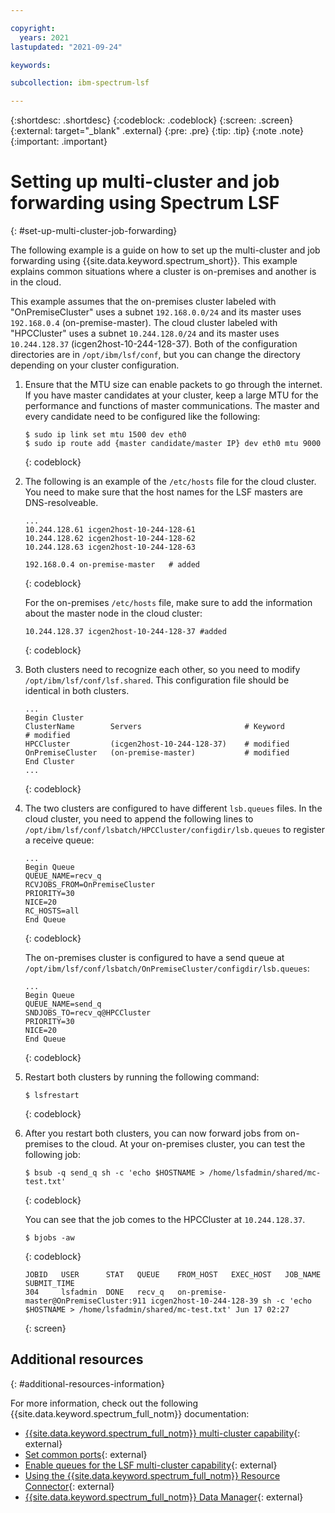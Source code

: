 ```yaml
---

copyright:
  years: 2021
lastupdated: "2021-09-24"

keywords: 

subcollection: ibm-spectrum-lsf

---
```


{:shortdesc: .shortdesc}
{:codeblock: .codeblock}
{:screen: .screen}
{:external: target="_blank" .external}
{:pre: .pre}
{:tip: .tip}
{:note .note}
{:important: .important}

# Setting up multi-cluster and job forwarding using Spectrum LSF
{: #set-up-multi-cluster-job-forwarding}

The following example is a guide on how to set up the multi-cluster and job forwarding using {{site.data.keyword.spectrum_short}}. This example explains common situations where a cluster is on-premises and another is in the cloud.

This example assumes that the on-premises cluster labeled with "OnPremiseCluster" uses a subnet `192.168.0.0/24` and its master uses `192.168.0.4` (on-premise-master). The cloud cluster labeled with "HPCCluster" uses a subnet `10.244.128.0/24` and its master uses `10.244.128.37` (icgen2host-10-244-128-37). Both of the configuration directories are in `/opt/ibm/lsf/conf`, but you can change the directory depending on your cluster configuration.

1. Ensure that the MTU size can enable packets to go through the internet. If you have master candidates at your cluster, keep a large MTU for the performance and functions of master communications. The master and every candidate need to be configured like the following:

    ```
    $ sudo ip link set mtu 1500 dev eth0
    $ sudo ip route add {master candidate/master IP} dev eth0 mtu 9000 
    ```
    {: codeblock}

2. The following is an example of the `/etc/hosts` file for the cloud cluster. You need to make sure that the host names for the LSF masters are DNS-resolveable.

    ```
    ...
    10.244.128.61 icgen2host-10-244-128-61
    10.244.128.62 icgen2host-10-244-128-62
    10.244.128.63 icgen2host-10-244-128-63

    192.168.0.4 on-premise-master   # added
    ```
    {: codeblock}

    For the on-premises `/etc/hosts` file, make sure to add the information about the master node in the cloud cluster:

    ```
    10.244.128.37 icgen2host-10-244-128-37 #added
    ```
    {: codeblock}

3. Both clusters need to recognize each other, so you need to modify `/opt/ibm/lsf/conf/lsf.shared`. This configuration file should be identical in both clusters.

    ```
    ...
    Begin Cluster
    ClusterName        Servers                       # Keyword             # modified
    HPCCluster         (icgen2host-10-244-128-37)    # modified
    OnPremiseCluster   (on-premise-master)           # modified
    End Cluster
    ...
    ```
    {: codeblock}

4. The two clusters are configured to have different `lsb.queues` files. In the cloud cluster, you need to append the following lines to `/opt/ibm/lsf/conf/lsbatch/HPCCluster/configdir/lsb.queues` to register a receive queue:

    ```
    ...
    Begin Queue
    QUEUE_NAME=recv_q
    RCVJOBS_FROM=OnPremiseCluster
    PRIORITY=30
    NICE=20
    RC_HOSTS=all
    End Queue
    ```
    {: codeblock}

    The on-premises cluster is configured to have a send queue at `/opt/ibm/lsf/conf/lsbatch/OnPremiseCluster/configdir/lsb.queues`:

    ```
    ...
    Begin Queue
    QUEUE_NAME=send_q
    SNDJOBS_TO=recv_q@HPCCluster
    PRIORITY=30
    NICE=20
    End Queue
    ```
    {: codeblock}

5. Restart both clusters by running the following command:

    ```
    $ lsfrestart
    ```
    {: codeblock}

6. After you restart both clusters, you can now forward jobs from on-premises to the cloud. At your on-premises cluster, you can test the following job:

    ```
    $ bsub -q send_q sh -c 'echo $HOSTNAME > /home/lsfadmin/shared/mc-test.txt'
    ```
    {: codeblock}

    You can see that the job comes to the HPCCluster at `10.244.128.37`.

    ```
    $ bjobs -aw
    ```
    {: codeblock}

    ```
    JOBID   USER      STAT   QUEUE    FROM_HOST   EXEC_HOST   JOB_NAME   SUBMIT_TIME
    304     lsfadmin  DONE   recv_q   on-premise-master@OnPremiseCluster:911 icgen2host-10-244-128-39 sh -c 'echo $HOSTNAME > /home/lsfadmin/shared/mc-test.txt' Jun 17 02:27
    ```
    {: screen}

## Additional resources
{: #additional-resources-information}

For more information, check out the following {{site.data.keyword.spectrum_full_notm}} documentation:

* [{{site.data.keyword.spectrum_full_notm}} multi-cluster capability](/docs/en/spectrum-lsf/10.1.0?topic=lsf-multicluster-capability){: external}
* [Set common ports](/docs/en/spectrum-lsf/10.1.0?topic=overview-set-common-ports){: external}
* [Enable queues for the LSF multi-cluster capability](/docs/en/spectrum-lsf/10.1.0?topic=queues-enable-multicluster){: external}
* [Using the {{site.data.keyword.spectrum_full_notm}} Resource Connector](/docs/en/spectrum-lsf/10.1.0?topic=lsf-resource-connnector){: external}
* [{{site.data.keyword.spectrum_full_notm}} Data Manager](/docs/en/spectrum-lsf/10.1.0?topic=lsf-data-manager){: external}

